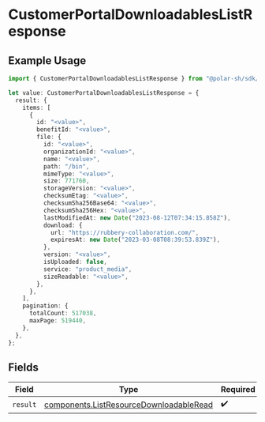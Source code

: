 # CustomerPortalDownloadablesListResponse

## Example Usage

```typescript
import { CustomerPortalDownloadablesListResponse } from "@polar-sh/sdk/models/operations/customerportaldownloadableslist.js";

let value: CustomerPortalDownloadablesListResponse = {
  result: {
    items: [
      {
        id: "<value>",
        benefitId: "<value>",
        file: {
          id: "<value>",
          organizationId: "<value>",
          name: "<value>",
          path: "/bin",
          mimeType: "<value>",
          size: 771760,
          storageVersion: "<value>",
          checksumEtag: "<value>",
          checksumSha256Base64: "<value>",
          checksumSha256Hex: "<value>",
          lastModifiedAt: new Date("2023-08-12T07:34:15.858Z"),
          download: {
            url: "https://rubbery-collaboration.com/",
            expiresAt: new Date("2023-03-08T08:39:53.839Z"),
          },
          version: "<value>",
          isUploaded: false,
          service: "product_media",
          sizeReadable: "<value>",
        },
      },
    ],
    pagination: {
      totalCount: 517038,
      maxPage: 519440,
    },
  },
};
```

## Fields

| Field                                                                                              | Type                                                                                               | Required                                                                                           | Description                                                                                        |
| -------------------------------------------------------------------------------------------------- | -------------------------------------------------------------------------------------------------- | -------------------------------------------------------------------------------------------------- | -------------------------------------------------------------------------------------------------- |
| `result`                                                                                           | [components.ListResourceDownloadableRead](../../models/components/listresourcedownloadableread.md) | :heavy_check_mark:                                                                                 | N/A                                                                                                |